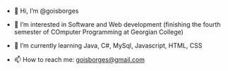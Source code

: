 - 👋 Hi, I’m @goisborges
- 👀 I’m interested in Software and Web development (finishing the fourth semester of COmputer Programming at Georgian College)
- 🌱 I’m currently learning Java, C#, MySql, Javascript, HTML, CSS

- 📫 How to reach me: goisborges@gmail.com

<!---
goisborges/goisborges is a ✨ special ✨ repository because its `README.md` (this file) appears on your GitHub profile.
You can click the Preview link to take a look at your changes.
--->
